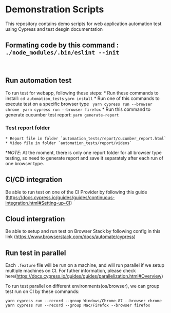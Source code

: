 # Demonstration Scripts
This repository contains demo scripts for web application automation test using Cypress and test desgin documentation
## Formating code by this command : `./node_modules/.bin/eslint --init`
<br >

## Run automation test
To run test for webapp, following these steps:
    * Run these commands to install:
        ``` cd automation_tests ```
        ``` yarn install ```
    * Run one of this commands to execute test on a specific browser type
        ``` yarn cypress run --browser chrome```
        ``` yarn cypress run --browser firefox```
    * Run this command to generate cucumber test report:
        ``` yarn generate-report ```

### Test report folder
    * Report file in folder `automation_tests/report/cucumber_report.html`
    * Video file in folder `automation_tests/report/videos`
    
**NOTE*: At the moment, there is only one report folder for all browser type testing, so need to generate report and save it separately after each run of one browser type.
<br />

## CI/CD integration 
Be able to run test on one of the CI Provider by following this guide (https://docs.cypress.io/guides/guides/continuous-integration.html#Setting-up-CI)

## Cloud intergration
Be able to setup and run test on Browser Stack by following config in this link (https://www.browserstack.com/docs/automate/cypress)

## Run test in parallel
Each `.feature` file will be run on a machine, and will run parallel if we setup multiple machines on CI. For futher information, please check here(https://docs.cypress.io/guides/guides/parallelization.html#Overview)

To run test parallel on different environments(os/browser), we can group test run on CI by these commands:

`yarn cypress run --record --group Windows/Chrome-87 --browser chrome`
`yarn cypress run --record --group Mac/Firefox --browser firefox`










